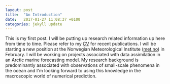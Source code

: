 ```yaml
---
layout: post
title:  "An Introduction"
date:   2017-01-27 11:08:37 +0100
categories: jekyll update
---
```


This is my first post. I will be putting up research related information up here from time to time. Please refer to my [CV](/cv/) for recent publications. I will be starting a new position at the Norwegian Meteorological Institute ([met.no](http://met.no)) in February. I will be working on projects associated with data assimilation in an Arctic marine forecasting model. My research background is predominantly associated with observations of small-scale phenomena in the ocean and I'm looking forward to using this knowledge in the macroscopic world of numerical prediction.

